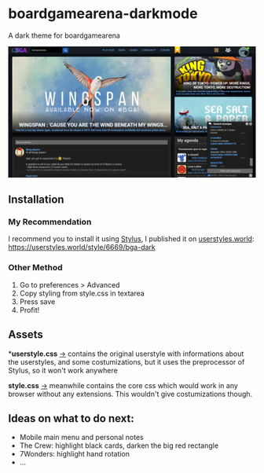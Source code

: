 # boardgamearena-darkmode
A dark theme for boardgamearena

![Screenshot](https://raw.githubusercontent.com/OregSamSas/boardgamearena-darkmode/master/assets/images/bga-example.png)

## Installation

### My Recommendation

I recommend you to install it using [Stylus](https://chrome.google.com/webstore/detail/stylus/clngdbkpkpeebahjckkjfobafhncgmne), I published it on [userstyles.world](https://userstyles.world/): https://userstyles.world/style/6669/bga-dark

### Other Method
1. Go to preferences > Advanced
2. Copy styling from style.css in textarea
3. Press save
4. Profit!

## Assets
***userstyle.css** [->](https://github.com/OregSamSas/boardgamearena-darkmode/blob/master/userstyle.css) contains the original userstyle with informations about the userstyles, and some costumizations, but it uses the preprocessor of Stylus, so it won't work anywhere

**style.css** [->](https://github.com/OregSamSas/boardgamearena-darkmode/blob/master/style.css) meanwhile contains the core css which would work in any browser without any extensions. This wouldn't give costumizations though. 

## Ideas on what to do next:
- Mobile main menu and personal notes
- The Crew: highlight black cards, darken the big red rectangle
- 7Wonders: highlight hand rotation
- ...
